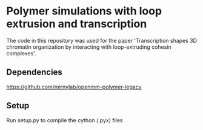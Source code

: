 # Polymer simulations with loop extrusion and transcription

The code in this repository was used for the paper 'Transcription shapes 3D chromatin organization by interacting with loop-extruding cohesin complexes'.

## Dependencies

https://github.com/mirnylab/openmm-polymer-legacy

## Setup

Run setup.py to compile the cython (.pyx) files


